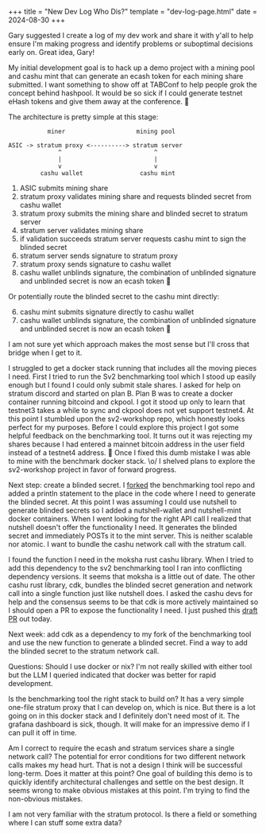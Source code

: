 +++
title = "New Dev Log Who Dis?"
template = "dev-log-page.html"
date = 2024-08-30
+++

Gary suggested I create a log of my dev work and share it with y'all to help ensure I'm making progress and identify problems or suboptimal decisions early on. Great idea, Gary!

My initial development goal is to hack up a demo project with a mining pool and cashu mint that can generate an ecash token for each mining share submitted. I want something to show off at TABConf to help people grok the concept behind hashpool. It would be so sick if I could generate testnet eHash tokens and give them away at the conference. 🤙

The architecture is pretty simple at this stage:

```
           miner                    mining pool

ASIC -> stratum proxy <----------> stratum server 
              ^                          ^
              |                          |
              v                          v
         cashu wallet                cashu mint
```

1. ASIC submits mining share
2. stratum proxy validates mining share and requests blinded secret from cashu wallet
3. stratum proxy submits the mining share and blinded secret to stratum server
4. stratum server validates mining share
5. if validation succeeds stratum server requests cashu mint to sign the blinded secret
6. stratum server sends signature to stratum proxy
7. stratum proxy sends signature to cashu wallet
8. cashu wallet unblinds signature, the combination of unblinded signature and unblinded secret is now an ecash token 🎉

Or potentially route the blinded secret to the cashu mint directly:

6. cashu mint submits signature directly to cashu wallet
7. cashu wallet unblinds signature, the combination of unblinded signature and unblinded secret is now an ecash token 🎉

I am not sure yet which approach makes the most sense but I'll cross that bridge when I get to it.

I struggled to get a docker stack running that includes all the moving pieces I need. First I tried to run the Sv2 benchmarking tool which I stood up easily enough but I found I could only submit stale shares. I asked for help on stratum discord and started on plan B. Plan B was to create a docker container running bitcoind and ckpool. I got it stood up only to learn that testnet3 takes a while to sync and ckpool does not yet support testnet4. At this point I stumbled upon the sv2-workshop repo, which honestly looks perfect for my purposes. Before I could explore this project I got some helpful feedback on the benchmarking tool. It turns out it was rejecting my shares because I had entered a mainnet bitcoin address in the user field instead of a testnet4 address. 🤦 Once I fixed this dumb mistake I was able to mine with the benchmark docker stack. \o/ I shelved plans to explore the sv2-workshop project in favor of forward progress.

Next step: create a blinded secret. I [forked](https://github.com/vnprc/benchmarking-tool/tree/hashpool-demo) the benchmarking tool repo and added a println statement to the place in the code where I need to generate the blinded secret. At this point I was assuming I could use nutshell to generate blinded secrets so I added a nutshell-wallet and nutshell-mint docker containers. When I went looking for the right API call I realized that nutshell doesn't offer the functionality I need. It generates the blinded secret and immediately POSTs it to the mint server. This is neither scalable nor atomic. I want to bundle the cashu network call with the stratum call.

I found the function I need in the moksha rust cashu library. When I tried to add this dependency to the sv2 benchmarking tool I ran into conflicting dependency versions. It seems that moksha is a little out of date. The other cashu rust library, cdk, bundles the blinded secret generation and network call into a single function just like nutshell does. I asked the cashu devs for help and the consensus seems to be that cdk is more actively maintained so I should open a PR to expose the functionality I need. I just pushed this [draft PR](https://github.com/cashubtc/cdk/pull/309) out today.

Next week: add cdk as a dependency to my fork of the benchmarking tool and use the new function to generate a blinded secret. Find a way to add the blinded secret to the stratum network call.

Questions: Should I use docker or nix? I'm not really skilled with either tool but the LLM I queried indicated that docker was better for rapid development.

Is the benchmarking tool the right stack to build on? It has a very simple one-file stratum proxy that I can develop on, which is nice. But there is a lot going on in this docker stack and I definitely don't need most of it. The grafana dashboard is sick, though. It will make for an impressive demo if I can pull it off in time.

Am I correct to require the ecash and stratum services share a single network call? The potential for error conditions for two different network calls makes my head hurt. That is not a design I think will be successful long-term. Does it matter at this point? One goal of building this demo is to quickly identify architectural challenges and settle on the best design. It seems wrong to make obvious mistakes at this point. I'm trying to find the non-obvious mistakes.

I am not very familiar with the stratum protocol. Is there a field or something where I can stuff some extra data?
